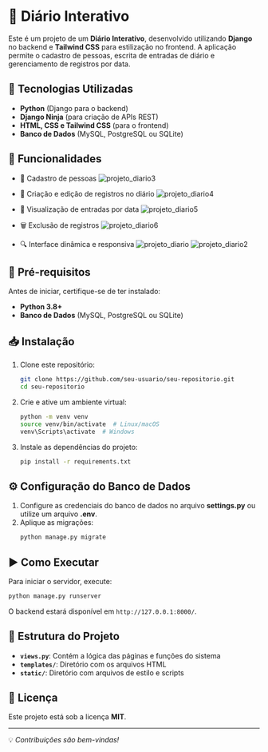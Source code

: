 # 📖 Diário Interativo

Este é um projeto de um **Diário Interativo**, desenvolvido utilizando **Django** no backend e **Tailwind CSS** para estilização no frontend. A aplicação permite o cadastro de pessoas, escrita de entradas de diário e gerenciamento de registros por data.

## 🚀 Tecnologias Utilizadas
- **Python** (Django para o backend)
- **Django Ninja** (para criação de APIs REST)
- **HTML, CSS e Tailwind CSS** (para o frontend)
- **Banco de Dados** (MySQL, PostgreSQL ou SQLite)

## 🎯 Funcionalidades
- 📌 Cadastro de pessoas
  ![projeto_diario3](https://github.com/user-attachments/assets/def02b2b-c7b9-4046-ba0a-7978cc1d1613)

- 📝 Criação e edição de registros no diário
 ![projeto_diario4](https://github.com/user-attachments/assets/a9f39b15-7552-4223-9b31-5d3721db8551)

- 📅 Visualização de entradas por data
  ![projeto_diario5](https://github.com/user-attachments/assets/deb3d1bc-b263-434f-9ed3-a72d49d6d0ed)

- 🗑️ Exclusão de registros
 ![projeto_diario6](https://github.com/user-attachments/assets/09a14dc3-9a91-43d3-bf39-8c9fadfff7ba)

- 🔍 Interface dinâmica e responsiva
  ![projeto_diario](https://github.com/user-attachments/assets/2c11c5ec-428f-4188-9182-7cc88e9d6e04)
 ![projeto_diario2](https://github.com/user-attachments/assets/47521c91-47a4-4d4a-9716-227a13bdcec8)



## 📌 Pré-requisitos
Antes de iniciar, certifique-se de ter instalado:
- **Python 3.8+**
- **Banco de Dados** (MySQL, PostgreSQL ou SQLite)

## 📥 Instalação
1. Clone este repositório:
   ```bash
   git clone https://github.com/seu-usuario/seu-repositorio.git
   cd seu-repositorio
   ```
2. Crie e ative um ambiente virtual:
   ```bash
   python -m venv venv
   source venv/bin/activate  # Linux/macOS
   venv\Scripts\activate  # Windows
   ```
3. Instale as dependências do projeto:
   ```bash
   pip install -r requirements.txt
   ```

## ⚙️ Configuração do Banco de Dados
1. Configure as credenciais do banco de dados no arquivo **settings.py** ou utilize um arquivo **.env**.
2. Aplique as migrações:
   ```bash
   python manage.py migrate
   ```

## ▶️ Como Executar
Para iniciar o servidor, execute:
```bash
python manage.py runserver
```
O backend estará disponível em `http://127.0.0.1:8000/`.

## 📌 Estrutura do Projeto
- **`views.py`**: Contém a lógica das páginas e funções do sistema
- **`templates/`**: Diretório com os arquivos HTML
- **`static/`**: Diretório com arquivos de estilo e scripts

## 📜 Licença
Este projeto está sob a licença **MIT**.

---
💡 *Contribuições são bem-vindas!*
